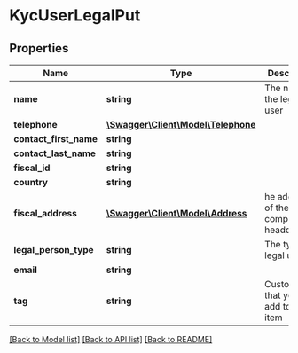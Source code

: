 # KycUserLegalPut

## Properties
Name | Type | Description | Notes
------------ | ------------- | ------------- | -------------
**name** | **string** | The name of the legal user | [optional] 
**telephone** | [**\Swagger\Client\Model\Telephone**](Telephone.md) |  | [optional] 
**contact_first_name** | **string** |  | [optional] 
**contact_last_name** | **string** |  | [optional] 
**fiscal_id** | **string** |  | [optional] 
**country** | **string** |  | [optional] 
**fiscal_address** | [**\Swagger\Client\Model\Address**](Address.md) | he address of the company’s headquarters | [optional] 
**legal_person_type** | **string** | The type of legal user | [optional] 
**email** | **string** |  | [optional] 
**tag** | **string** | Custom data that you can add to this item | [optional] 

[[Back to Model list]](../README.md#documentation-for-models) [[Back to API list]](../README.md#documentation-for-api-endpoints) [[Back to README]](../README.md)


